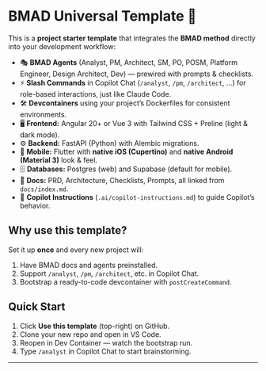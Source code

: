 # BMAD Universal Template 🚀

This is a **project starter template** that integrates the **BMAD method** directly into your development workflow:

- 🎭 **BMAD Agents** (Analyst, PM, Architect, SM, PO, POSM, Platform Engineer, Design Architect, Dev) — prewired with prompts & checklists.
- ⚡ **Slash Commands** in Copilot Chat (`/analyst`, `/pm`, `/architect`, …) for role-based interactions, just like Claude Code.
- 🛠️ **Devcontainers** using your project’s Dockerfiles for consistent environments.
- 🖥️ **Frontend:** Angular 20+ or Vue 3 with Tailwind CSS + Preline (light & dark mode).
- ⚙️ **Backend:** FastAPI (Python) with Alembic migrations.
- 📱 **Mobile:** Flutter with **native iOS (Cupertino)** and **native Android (Material 3)** look & feel.
- 🗄️ **Databases:** Postgres (web) and Supabase (default for mobile).
- 🔄 **Docs:** PRD, Architecture, Checklists, Prompts, all linked from `docs/index.md`.
- 🤝 **Copilot Instructions** (`.ai/copilot-instructions.md`) to guide Copilot’s behavior.

## Why use this template?

Set it up **once** and every new project will:
1. Have BMAD docs and agents preinstalled.
2. Support `/analyst`, `/pm`, `/architect`, etc. in Copilot Chat.
3. Bootstrap a ready-to-code devcontainer with `postCreateCommand`.

## Quick Start

1. Click **Use this template** (top-right) on GitHub.
2. Clone your new repo and open in VS Code.
3. Reopen in Dev Container — watch the bootstrap run.
4. Type `/analyst` in Copilot Chat to start brainstorming.

---
